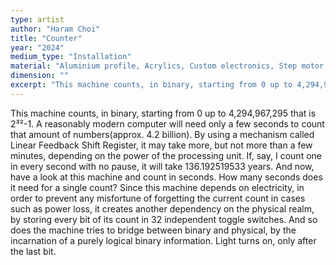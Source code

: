 ```yaml
---
type: artist
author: "Haram Choi"
title: "Counter"
year: "2024"
medium_type: "Installation"
material: "Aluminium profile, Acrylics, Custom electronics, Step motor, Toggle switch"
dimension: ""
excerpt: "This machine counts, in binary, starting from 0 up to 4,294,967,295 that is 2³²-1. A reasonably modern computer will need only a few seconds to count that amount of numbers(approx. 4.2 billion)..."
---
```

This machine counts, in binary, starting from 0 up to 4,294,967,295 that is 2³²-1. A reasonably modern computer will need only a few seconds to count that amount of numbers(approx. 4.2 billion). By using a mechanism called Linear Feedback Shift Register, it may take more, but not more than a few minutes, depending on the power of the processing unit. If, say, I count one in every second with no pause, it will take 136.192519533 years. And now, have a look at this machine and count in seconds. How many seconds does it need for a single count? Since this machine depends on electricity, in order to prevent any misfortune of forgetting the current count in cases such as power loss, it creates another dependency on the physical realm, by storing every bit of its count in 32 independent toggle switches. And so does the machine tries to bridge between binary and physical, by the incarnation of a purely logical binary information. Light turns on, only after the last bit.
